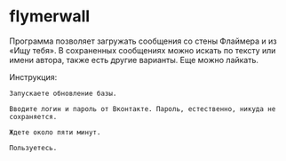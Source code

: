 # flymerwall
Программа позволяет загружать сообщения со стены Флаймера и из «Ищу тебя». В сохраненных сообщениях можно искать по тексту или имени автора, также есть другие варианты. Еще можно лайкать.

Инструкция:

    Запускаете обновление базы.
  
    Вводите логин и пароль от Вконтакте. Пароль, естественно, никуда не сохраняется.
  
    Ждете около пяти минут.
  
    Пользуетесь.
